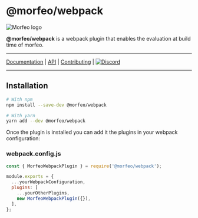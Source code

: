 # @morfeo/webpack

![Morfeo logo](https://morfeo.dev/img/morfeo.png)

**@morfeo/webpack** is a webpack plugin that enables the evaluation at build time of morfeo.

---

[Documentation](https://morfeo.dev) | [API](https://github.com/morfeojs/morfeo) | [Contributing](https://github.com/morfeojs/morfeo/blob/main/CONTRIBUTING.md) | [![Discord](https://badgen.net/badge/icon/discord?icon=discord&label)](https://discord.gg/5hbsKMBRBh)

---

## Installation

```bash
# With npm
npm install --save-dev @morfeo/webpack

# With yarn
yarn add --dev @morfeo/webpack
```

Once the plugin is installed you can add it the plugins in your webpack configuration:

### webpack.config.js

```javascript
const { MorfeoWebpackPlugin } = require('@morfeo/webpack');

module.exports = {
  ...yourWebpackConfiguration,
  plugins: [
    ...yourOtherPlugins,
    new MorfeoWebpackPlugin({}),
  ],
};
```
